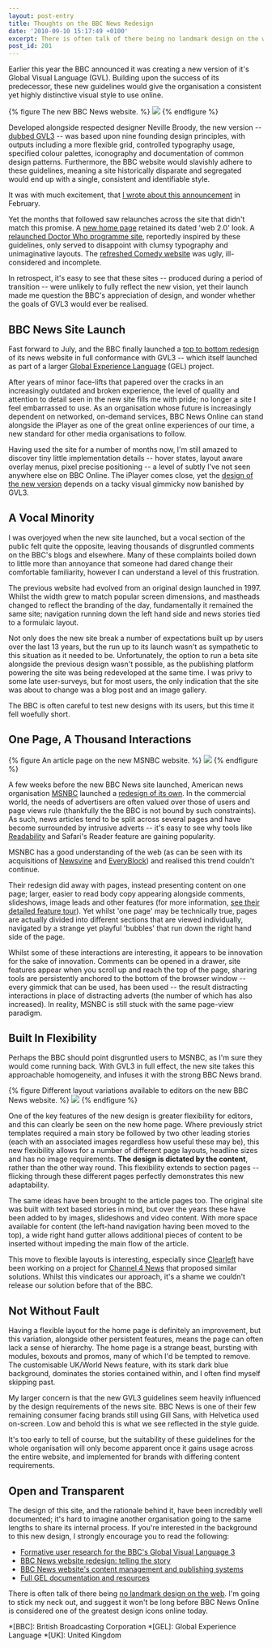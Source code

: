 ```yaml
---
layout: post-entry
title: Thoughts on the BBC News Redesign
date: '2010-09-10 15:17:49 +0100'
excerpt: There is often talk of there being no landmark design on the web, but I suggest it won't be long before BBC News is considered one of the greatest design icons online today.
post_id: 201
---
```

Earlier this year the BBC announced it was creating a new version of it's Global Visual Language (GVL). Building upon the success of its predecessor, these new guidelines would give the organisation a consistent yet highly distinctive visual style to use online.

{% figure The new BBC News website. %}
![](/assets/images/2010/09/bbcnews.jpg)
{% endfigure %}

Developed alongside respected designer Neville Broody, the new version -- [dubbed GVL3][1] -- was based upon nine founding design principles, with outputs including a more flexible grid, controlled typography usage, specified colour palettes, iconography and documentation of common design patterns. Furthermore, the BBC website would slavishly adhere to these guidelines, meaning a site historically disparate and segregated would end up with a single, consistent and identifiable style.

It was with much excitement, that [I wrote about this announcement][2] in February.

Yet the months that followed saw relaunches across the site that didn't match this promise. A [new home page][3] retained its dated 'web 2.0' look. A [relaunched Doctor Who programme site][4], reportedly inspired by these guidelines, only served to disappoint with clumsy typography and unimaginative layouts. The [refreshed Comedy website][5] was ugly, ill-considered and incomplete.

In retrospect, it's easy to see that these sites -- produced during a period of transition -- were unlikely to fully reflect the new vision, yet their launch made me question the BBC's appreciation of design, and wonder whether the goals of GVL3 would ever be realised.

[1]: http://www.bbc.co.uk/blogs/bbcinternet/2010/02/a_new_global_visual_language_f.html
[2]: /2010/02/bbc_online_gvl
[3]: http://www.bbc.co.uk/blogs/bbcinternet/2010/03/evolution_of_the_bbc_homepage.html
[4]: http://www.bbc.co.uk/blogs/bbcinternet/2010/04/the_relaunch_of_the_doctor_who.html
[5]: http://www.bbc.co.uk/blogs/bbcinternet/2010/05/the_new_comedy_website.html


## BBC News Site Launch
Fast forward to July, and the BBC finally launched a [top to bottom redesign][6] of its news website in full conformance with GVL3 -- which itself launched as part of a larger [Global Experience Language][7] (GEL) project.

After years of minor face-lifts that papered over the cracks in an increasingly outdated and broken experience, the level of quality and attention to detail seen in the new site fills me with pride; no longer a site I feel embarrassed to use. As an organisation whose future is increasingly dependent on networked, on-demand services, BBC News Online can stand alongside the iPlayer as one of the great online experiences of our time, a new standard for other media organisations to follow.

Having used the site for a number of months now, I'm still amazed to discover tiny little implementation details -- hover states, layout aware overlay menus, pixel precise positioning -- a level of subtly I've not seen anywhere else on BBC Online. The iPlayer comes close, yet the [design of the new version][8] depends on a tacky visual gimmicky now banished by GVL3.

## A Vocal Minority
I was overjoyed when the new site launched, but a vocal section of the public felt quite the opposite, leaving thousands of disgruntled comments on the BBC's blogs and elsewhere. Many of these complaints boiled down to little more than annoyance that someone had dared change their comfortable familiarity, however I can understand a level of this frustration.

The previous website had evolved from an original design launched in 1997. Whilst the width grew to match popular screen dimensions, and mastheads changed to reflect the branding of the day, fundamentally it remained the same site; navigation running down the left hand side and news stories tied to a formulaic layout.

Not only does the new site break a number of expectations built up by users over the last 13 years, but the run up to its launch wasn't as sympathetic to this situation as it needed to be. Unfortunately, the option to run a beta site alongside the previous design wasn't possible, as the publishing platform powering the site was being redeveloped at the same time. I was privy to some late user-surveys, but for most users, the only indication that the site was about to change was a blog post and an image gallery.

The BBC is often careful to test new designs with its users, but this time it fell woefully short.

## One Page, A Thousand Interactions
{% figure An article page on the new MSNBC website. %}
![](/assets/images/2010/09/msnbc.jpg)
{% endfigure %}

A few weeks before the new BBC News site launched, American news organisation [MSNBC][9] launched a [redesign of its own][10]. In the commercial world, the needs of advertisers are often valued over those of users and page views rule (thankfully the the BBC is not bound by such constraints). As such, news articles tend to be split across several pages and have become surrounded by intrusive adverts -- it's easy to see why tools like [Readability][11] and Safari's Reader feature are gaining popularity.

MSNBC has a good understanding of the web (as can be seen with its acquisitions of [Newsvine][12] and [EveryBlock][13]) and realised this trend couldn't continue.

Their redesign did away with pages, instead presenting content on one page; larger, easier to read body copy appearing alongside comments, slideshows, image leads and other features (for more information, [see their detailed feature tour][14]). Yet whilst 'one page' may be technically true, pages are actually divided into different sections that are viewed individually, navigated by a strange yet playful 'bubbles' that run down the right hand side of the page.

Whilst some of these interactions are interesting, it appears to be innovation for the sake of innovation. Comments can be opened in a drawer, site features appear when you scroll up and reach the top of the page, sharing tools are persistently anchored to the bottom of the browser window -- every gimmick that can be used, has been used -- the result distracting interactions in place of distracting adverts (the number of which has also increased). In reality, MSNBC is still stuck with the same page-view paradigm.

## Built In Flexibility
Perhaps the BBC should point disgruntled users to MSNBC, as I'm sure they would come running back. With GVL3 in full effect, the new site takes this approachable homogeneity, and infuses it with the strong BBC News brand.

{% figure Different layout variations available to editors on the new BBC News website. %}
![](/assets/images/2010/09/bbcnewsvariations.png)
{% endfigure %}

One of the key features of the new design is greater flexibility for editors, and this can clearly be seen on the new home page. Where previously strict templates required a main story be followed by two other leading stories (each with an associated images regardless how useful these may be), this new flexibility allows for a number of different page layouts, headline sizes and has no image requirements. **The design is dictated by the content**, rather than the other way round. This flexibility extends to section pages -- flicking through these different pages perfectly demonstrates this new adaptability.

The same ideas have been brought to the article pages too. The original site was built with text based stories in mind, but over the years these have been added to by images, slideshows and video content. With more space available for content (the left-hand navigation having been moved to the top), a wide right hand gutter allows additional pieces of content to be inserted without impeding the main flow of the article.

This move to flexible layouts is interesting, especially since [Clearleft][15] have been working on a project for [Channel 4 News][16] that proposed similar solutions. Whilst this vindicates our approach, it's a shame we couldn't release our solution before that of the BBC.

## Not Without Fault
Having a flexible layout for the home page is definitely an improvement, but this variation, alongside other persistent features, means the page can often lack a sense of hierarchy. The home page is a strange beast, bursting with modules, boxouts and promos, many of which I'd be tempted to remove. The customisable UK/World News feature, with its stark dark blue background, dominates the stories contained within, and I often find myself skipping past.

My larger concern is that the new GVL3 guidelines seem heavily influenced by the design requirements of the news site. BBC News is one of their few remaining consumer facing brands still using Gill Sans, with Helvetica used on-screen. Low and behold this is what we see reflected in the style guide.

It's too early to tell of course, but the suitability of these guidelines for the whole organisation will only become apparent once it gains usage across the entire website, and implemented for brands with differing content requirements.

## Open and Transparent
The design of this site, and the rationale behind it, have been incredibly well documented; it's hard to imagine another organisation going to the same lengths to share its internal process. If you're interested in the background to this new design, I strongly encourage you to read the following:

* [Formative user research for the BBC's Global Visual Language 3][17]
* [BBC News website redesign: telling the story][18]
* [BBC News website's content management and publishing systems][19]
* [Full GEL documentation and resources][7]

There is often talk of there being [no landmark design on the web][20]. I'm going to stick my neck out, and suggest it won't be long before BBC News Online is considered one of the greatest design icons online today.

[6]: http://www.bbc.co.uk/blogs/theeditors/2010/07/bbc_news_website_redesign.html
[7]: http://www.bbc.co.uk/guidelines/gel/
[8]: http://www.bbc.co.uk/blogs/bbcinternet/2010/09/bbc_iplayer_gets_even_better.html
[9]: http://msnbc.com/
[10]: http://www.mikeindustries.com/blog/archive/2010/06/another-nail-in-the-pageview-coffin
[11]: http://lab.arc90.com/experiments/readability/
[12]: http://newsvine.com
[13]: http://everyblock.com
[14]: http://www.msnbc.msn.com/id/37643077
[15]: http://clearleft.com
[16]: http://channel4.com/news
[17]: http://www.bbc.co.uk/blogs/bbcinternet/2010/07/formative_user_research_for_th.html
[18]: http://www.bbc.co.uk/blogs/bbcinternet/2010/07/bbc_news_redesign_telling_the.html
[19]: http://www.bbc.co.uk/blogs/bbcinternet/2010/07/bbc_news_websites_content_mana.html
[20]: http://www.underconsideration.com/speakup/archives/004033.html

*[BBC]: British Broadcasting Corporation
*[GEL]: Global Experience Language
*[UK]: United Kingdom